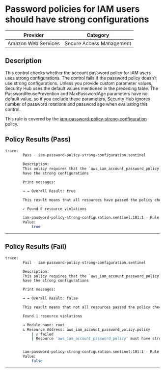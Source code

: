 # Password policies for IAM users should have strong configurations

| Provider            |         Category         |
| ------------------- | ------------------------ |
| Amazon Web Services | Secure Access Management |

## Description

This control checks whether the account password policy for IAM users uses strong configurations. The control fails if the password policy doesn't use strong configurations. Unless you provide custom parameter values, Security Hub uses the default values mentioned in the preceding table. The PasswordReusePrevention and MaxPasswordAge parameters have no default value, so if you exclude these parameters, Security Hub ignores number of password rotations and password age when evaluating this control.

This rule is covered by the [iam-password-policy-strong-configuration](https://github.com/hashicorp/policy-library-FSBP-Policy-Set-for-AWS-Terraform/blob/main/policies/iam/iam-password-policy-strong-configuration.sentinel) policy.

## Policy Results (Pass)
```bash
trace:
        Pass - iam-password-policy-strong-configuration.sentinel

        Description:
        This policy requires that the `aws_iam_account_password_policy` resource
        have the strong configurations

        Print messages:

        → → Overall Result: true

        This result means that all resources have passed the policy check for the policy iam-password-uppercase.

        ✓ Found 0 resource violations

        iam-password-policy-strong-configuration.sentinel:101:1 - Rule "main"
        Value:
            true
```

---

## Policy Results (Fail)
```bash
trace:
        Fail - iam-password-policy-strong-configuration.sentinel

        Description:
        This policy requires that the `aws_iam_account_password_policy` resource
        have the strong configurations

        Print messages:

        → → Overall Result: false

        This result means that not all resources passed the policy check and the protected behavior is not allowed for the policy iam-password-uppercase.

        Found 1 resource violations

        → Module name: root
        ↳ Resource Address: aws_iam_account_password_policy.policy
            | ✗ failed
            | Resource 'aws_iam_account_password_policy' must have strong configuration. Refer to https://docs.aws.amazon.com/securityhub/latest/userguide/iam-controls.html#iam-7 for more details.


        iam-password-policy-strong-configuration.sentinel:101:1 - Rule "main"
        Value:
            false
```

---
